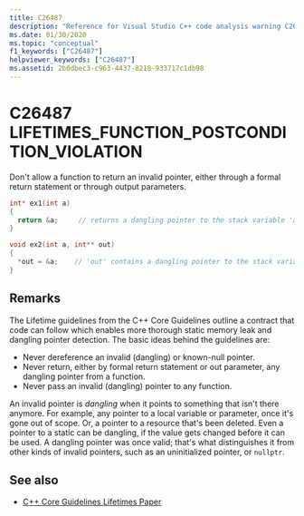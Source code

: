 ```yaml
---
title: C26487
description: "Reference for Visual Studio C++ code analysis warning C26487 from the C++ Core Guidelines."
ms.date: 01/30/2020
ms.topic: "conceptual"
f1_keywords: ["C26487"]
helpviewer_keywords: ["C26487"]
ms.assetid: 2b0dbec3-c963-4437-8218-933717c1db98
---
```

# C26487 LIFETIMES_FUNCTION_POSTCONDITION_VIOLATION

Don't allow a function to return an invalid pointer, either through a formal return statement or through output parameters.

```cpp
int* ex1(int a)
{
  return &a;     // returns a dangling pointer to the stack variable 'a'
}

void ex2(int a, int** out)
{
  *out = &a;    // 'out' contains a dangling pointer to the stack variable 'a'
}
```

## Remarks

The Lifetime guidelines from the C++ Core Guidelines outline a contract that code can follow which enables more thorough static memory leak and dangling pointer detection. The basic ideas behind the guidelines are:

- Never dereference an invalid (dangling) or known-null pointer.
- Never return, either by formal return statement or out parameter, any dangling pointer from a function.
- Never pass an invalid (dangling) pointer to any function.

An invalid pointer is *dangling* when it points to something that isn't there anymore. For example, any pointer to a local variable or parameter, once it's gone out of scope. Or, a pointer to a resource that's been deleted. Even a pointer to a static can be dangling, if the value gets changed before it can be used. A dangling pointer was once valid; that's what distinguishes it from other kinds of invalid pointers, such as an uninitialized pointer, or `nullptr`.

## See also

- [C++ Core Guidelines Lifetimes Paper](https://github.com/isocpp/CppCoreGuidelines/blob/master/docs/Lifetime.pdf)

